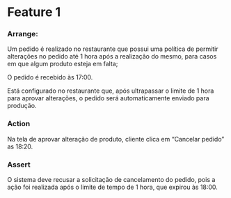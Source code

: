 # Feature 1

### Arrange:

Um pedido é realizado no restaurante que possui uma política de permitir alterações no pedido até 1 hora após a realização do mesmo, para casos em que algum produto esteja em falta;

O pedido é recebido às 17:00.

Está configurado no restaurante que, após ultrapassar o limite de 1 hora para aprovar alterações, o pedido será automaticamente enviado para produção.

### Action

Na tela de aprovar alteração de produto, cliente clica em “Cancelar pedido” as 18:20.

### Assert

O sistema deve recusar a solicitação de cancelamento do pedido, pois a ação foi realizada após o limite de tempo de 1 hora, que expirou às 18:00.
